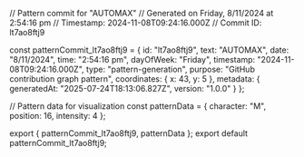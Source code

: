 // Pattern commit for "AUTOMAX"
// Generated on Friday, 8/11/2024 at 2:54:16 pm
// Timestamp: 2024-11-08T09:24:16.000Z
// Commit ID: lt7ao8ftj9

const patternCommit_lt7ao8ftj9 = {
  id: "lt7ao8ftj9",
  text: "AUTOMAX",
  date: "8/11/2024",
  time: "2:54:16 pm",
  dayOfWeek: "Friday",
  timestamp: "2024-11-08T09:24:16.000Z",
  type: "pattern-generation",
  purpose: "GitHub contribution graph pattern",
  coordinates: {
    x: 43,
    y: 5
  },
  metadata: {
    generatedAt: "2025-07-24T18:13:06.827Z",
    version: "1.0.0"
  }
};

// Pattern data for visualization
const patternData = {
  character: "M",
  position: 16,
  intensity: 4
};

export { patternCommit_lt7ao8ftj9, patternData };
export default patternCommit_lt7ao8ftj9;
